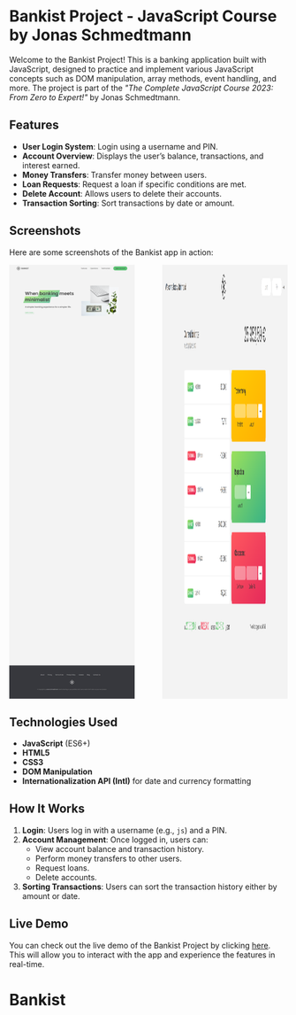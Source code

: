 # Bankist Project - JavaScript Course by Jonas Schmedtmann

Welcome to the Bankist Project! This is a banking application built with JavaScript, designed to practice and implement various JavaScript concepts such as DOM manipulation, array methods, event handling, and more. The project is part of the _"The Complete JavaScript Course 2023: From Zero to Expert!"_ by Jonas Schmedtmann.

## Features

- **User Login System**: Login using a username and PIN.
- **Account Overview**: Displays the user’s balance, transactions, and interest earned.
- **Money Transfers**: Transfer money between users.
- **Loan Requests**: Request a loan if specific conditions are met.
- **Delete Account**: Allows users to delete their accounts.
- **Transaction Sorting**: Sort transactions by date or amount.

## Screenshots

Here are some screenshots of the Bankist app in action:

<div style="display: flex; justify-content: space-between;">
  <img src="screenShots\Bankist-Website.png" alt="Screenshot 2" width="45%" />
  <img src="screenShots\Bankist-Movements.png" alt="Screenshot 1" width="45%" />
</div>

## Technologies Used

- **JavaScript** (ES6+)
- **HTML5**
- **CSS3**
- **DOM Manipulation**
- **Internationalization API (Intl)** for date and currency formatting

## How It Works

1. **Login**: Users log in with a username (e.g., `js`) and a PIN.
2. **Account Management**: Once logged in, users can:
   - View account balance and transaction history.
   - Perform money transfers to other users.
   - Request loans.
   - Delete accounts.
3. **Sorting Transactions**: Users can sort the transaction history either by amount or date.

## Live Demo

You can check out the live demo of the Bankist Project by clicking [here](https://your-live-demo-link.com). This will allow you to interact with the app and experience the features in real-time.
# Bankist

